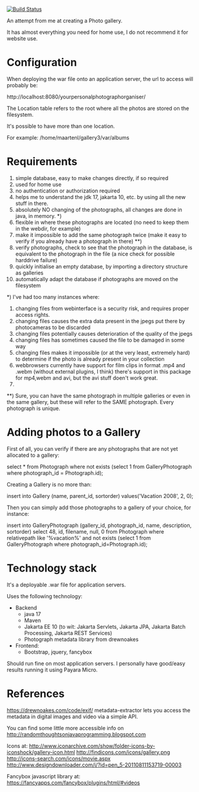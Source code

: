 [![Build Status](https://app.travis-ci.com/maartenl/yppo.svg?branch=master)](https://app.travis-ci.com/maartenl/yppo)

An attempt from me at creating a Photo gallery.

It has almost everything you need for home use, I do not recommend it for website use.

# Configuration

When deploying the war file onto an application server, the url to access
will probably be:

http://localhost:8080/yourpersonalphotographorganiser/

The Location table refers to the root where all the photos are stored on the filesystem.

It's possible to have more than one location.

For example: /home/maartenl/gallery3/var/albums

# Requirements

1. simple database, easy to make changes directly, if so required
2. used for home use
3. no authentication or authorization required
4. helps me to understand the jdk 17, jakarta 10, etc. by using
   all the new stuff in there.
5. absolutely NO changing of the photographs, all changes are done
   in java, in memory. *)
6. flexible in where these photographs are located (no need to keep them in
   the webdir, for example)
7. make it impossible to add the same photograph twice (make it easy to
   verify if you already have a photograph in there) **)
8. verify photographs, check to see that the photograph in the database, is
   equivalent to the photograph in the file (a nice check for possible harddrive failure)
9. quickly initialise an empty database, by importing a directory structure as galleries
10. automatically adapt the database if photographs are moved on the filesystem

*) I've had too many instances where:
1. changing files from webinterface is a security risk, and requires proper
   access rights.
2. changing files causes the extra data present in the jpegs put there by
   photocameras to be discarded
3. changing files potentially causes deterioration of the quality of the
   jpegs
4. changing files has sometimes caused the file to be damaged in some way
5. changing files makes it impossible (or at the very least, extremely hard)
   to determine if the photo is already present in your collection
6. webbrowsers currently have support for film clips in format .mp4 and .webm (without external plugins, I think)
   there's support in this package for mp4,webm and avi, but the avi stuff doen't work great.
7. 
**) Sure, you can have the same photograph in multiple galleries or even in
the same gallery, but these will refer to the SAME photograph. Every photograph
is unique.

# Adding photos to a Gallery

First of all, you can verify if there are any photographs that are not yet allocated to a gallery:

select * 
from Photograph 
where not exists (select 1 from GalleryPhotograph where photograph_id = Photograph.id);

Creating a Gallery is no more than:

insert into Gallery (name, parent_id, sortorder) values('Vacation 2008', 2, 0);

Then you can simply add those photographs to a gallery of your choice, for instance:

insert into GalleryPhotograph (gallery_id, photograph_id, name, description, sortorder)
select 48, id, filename, null, 0 from Photograph where relativepath like '%vacation%'
and not exists (select 1 from GalleryPhotograph where photograph_id=Photograph.id);


# Technology stack

It's a deployable .war file for application servers.

Uses the following technology:
- Backend
    - java 17
    - Maven
    - Jakarta EE 10 (to wit: Jakarta Servlets, Jakarta JPA, Jakarta Batch Processing, Jakarta REST Services)
    - Photograph metadata library from drewnoakes
- Frontend:
    - Bootstrap, jquery, fancybox

Should run fine on most application servers. I personally have good/easy results running it using Payara Micro.

# References 

https://drewnoakes.com/code/exif/
metadata-extractor lets you access the metadata in digital images and video via a simple API.

You can find some little more accessible info on
http://randomthoughtsonjavaprogramming.blogspot.com

Icons at:
http://www.iconarchive.com/show/folder-icons-by-iconshock/gallery-icon.html
http://findicons.com/icons/gallery.png
http://icons-search.com/icons/movie.aspx
http://www.designdownloader.com/i/?id=pen_5-20110811153719-00003

Fancybox javascript library at:
https://fancyapps.com/fancybox/plugins/html/#videos
